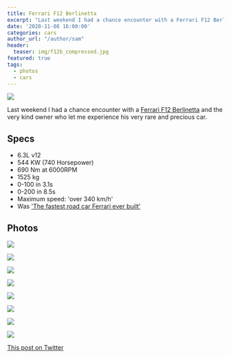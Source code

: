 ```yaml
---
title: Ferrari F12 Berlinetta
excerpt: "Last weekend I had a chance encounter with a Ferrari F12 Berlinetta [Photos]"
date: '2020-11-08 16:00:00'
categories: cars
author_url: "/author/sam"
header:
  teaser: img/f12b_compressed.jpg
featured: true
tags:
  - photos
  - cars
---
```


![](/img/f12b_compressed.jpg)

Last weekend I had a chance encounter with a [Ferrari F12 Berlinetta](https://en.wikipedia.org/wiki/Ferrari_F12) and the very kind owner who let me experience his very rare and precious car.

## Specs

- 6.3L v12
- 544 KW (740 Horsepower)
- 690 Nm at 6000RPM
- 1525 kg
- 0-100 in 3.1s
- 0-200 in 8.5s
- Maximum speed: 'over 340 km/h'
- Was ['The fastest road car Ferrari ever built'](https://web.archive.org/web/20121228015009/http://www.ferrari.com/english/gt_sport%20cars/gt/pages/120229-car-announcing-the-f12berlinetta-the-fastest-ferrari-ever-built.aspx)

## Photos

![](https://github.com/sammcj/smcleod_files/blob/master/images/ferrari_f12/F12B_1.jpeg?raw=true)

![](https://github.com/sammcj/smcleod_files/blob/master/images/ferrari_f12/F12B_2.jpeg?raw=true)

![](https://github.com/sammcj/smcleod_files/blob/master/images/ferrari_f12/F12B_8.jpeg?raw=true)

![](https://github.com/sammcj/smcleod_files/blob/master/images/ferrari_f12/F12B_3.jpeg?raw=true)

![](https://github.com/sammcj/smcleod_files/blob/master/images/ferrari_f12/F12B_4.jpeg?raw=true)

![](https://github.com/sammcj/smcleod_files/blob/master/images/ferrari_f12/F12B_5.jpeg?raw=true)

![](https://github.com/sammcj/smcleod_files/blob/master/images/ferrari_f12/F12B_6.jpeg?raw=true)

![](https://github.com/sammcj/smcleod_files/blob/master/images/ferrari_f12/F12B_7.jpeg?raw=true)

[This post on Twitter](https://twitter.com/s_mcleod/status/1324942725590888449)